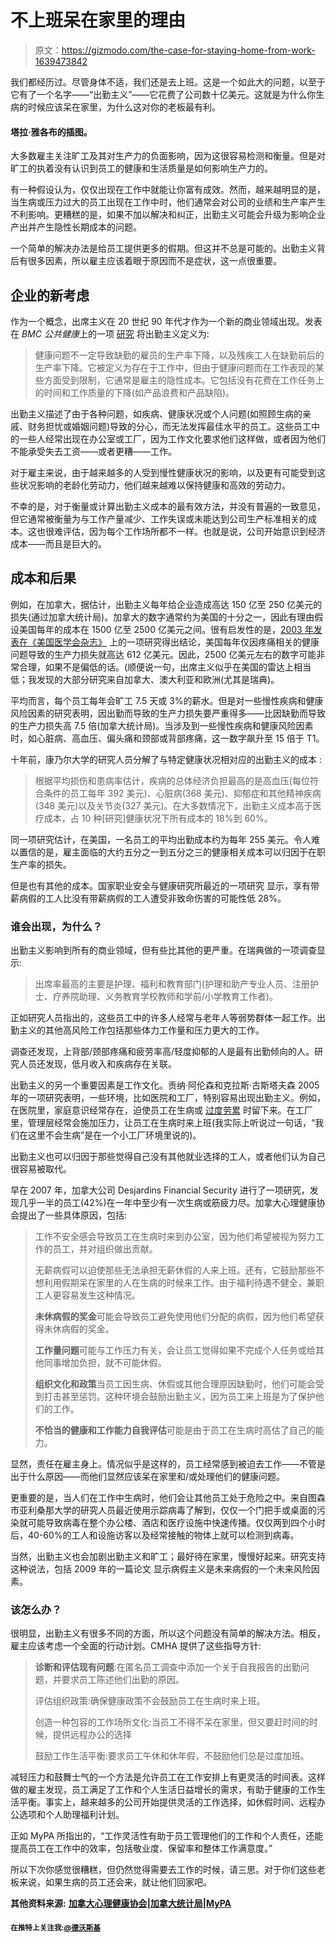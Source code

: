 # 不上班呆在家里的理由

> 原文：<https://gizmodo.com/the-case-for-staying-home-from-work-1639473842>

我们都经历过。尽管身体不适，我们还是去上班。这是一个如此大的问题，以至于它有了一个名字——“出勤主义”——它花费了公司数十亿美元。这就是为什么你生病的时候应该呆在家里，为什么这对你的老板最有利。



#### 塔拉·雅各布的插图。

大多数雇主关注旷工及其对生产力的负面影响，因为这很容易检测和衡量。但是对旷工的执着没有认识到员工的健康和生活质量是如何影响生产力的。

有一种假设认为，仅仅出现在工作中就能让你富有成效。然而，越来越明显的是，当生病或压力过大的员工出现在工作中时，他们通常会对公司的业绩和生产率产生不利影响。更糟糕的是，如果不加以解决和纠正，出勤主义可能会升级为影响企业产出并产生隐性长期成本的问题。

一个简单的解决办法是给员工提供更多的假期。但这并不总是可能的。出勤主义背后有很多因素，所以雇主应该着眼于原因而不是症状，这一点很重要。

## 企业的新考虑

作为一个概念，出席主义在 20 世纪 90 年代才作为一个新的商业领域出现。发表在 *BMC 公共健康*上的一项 [研究](http://www.biomedcentral.com/1471-2458/11/395) 将出勤主义定义为:

> 健康问题不一定导致缺勤的雇员的生产率下降，以及残疾工人在缺勤前后的生产率下降。它被定义为存在于工作中，但由于健康问题而在工作表现的某些方面受到限制，它通常是雇主的隐性成本。它包括没有花费在工作任务上的时间和工作质量的下降(如产品浪费和产品缺陷)。

出勤主义描述了由于各种问题，如疾病、健康状况或个人问题(如照顾生病的亲戚、财务担忧或婚姻问题)导致的分心，而无法发挥最佳水平的员工。这些员工中的一些人经常出现在办公室或工厂，因为工作文化要求他们这样做，或者因为他们不能承受失去工资——或者更糟——工作。

对于雇主来说，由于越来越多的人受到慢性健康状况的影响，以及更有可能受到这些状况影响的老龄化劳动力，他们越来越难以保持健康和高效的劳动力。

不幸的是，对于衡量或计算出勤主义成本的最有效方法，并没有普遍的一致意见，但它通常被衡量为与工作产量减少、工作失误或未能达到公司生产标准相关的成本。这也很难评估，因为每个工作场所都不一样。也就是说，公司开始意识到经济成本——而且是巨大的。

## 成本和后果

例如，在加拿大，据估计，出勤主义每年给企业造成高达 150 亿至 250 亿美元的损失(通过加拿大统计局)。加拿大的数字通常约为美国的十分之一，因此有理由假设美国每年的成本在 1500 亿至 2500 亿美元之间。很有启发性的是，[2003 年发表在《美国医学会杂志》](http://jama.jamanetwork.com/article.aspx?articleid=197628) 上的一项研究得出结论，美国每年仅因疼痛相关的健康问题导致的生产力损失就高达 612 亿美元。因此，2500 亿美元左右的数字可能非常合理，如果不是偏低的话。(顺便说一句，出席主义似乎在美国的雷达上相当低；我发现的大部分研究来自加拿大、澳大利亚和欧洲(尤其是瑞典)。

平均而言，每个员工每年会旷工 7.5 天或 3%的薪水。但是对一些慢性疾病和健康风险因素的研究表明，因出勤而导致的生产力损失要严重得多——比因缺勤而导致的生产力损失高 7.5 倍(加拿大统计局)。当涉及到一些慢性疾病和健康风险因素时，如心脏病、高血压、偏头痛和颈部或背部疼痛，这一数字飙升至 15 倍于 T1。

十年前，康乃尔大学的研究人员分解了与特定健康状况相对应的出勤主义的成本 :

> 根据平均损伤和患病率估计，疾病的总体经济负担最高的是高血压(每位符合条件的员工每年 392 美元)、心脏病(368 美元)、抑郁症和其他精神疾病(348 美元)以及关节炎(327 美元)。在大多数情况下，出勤主义成本高于医疗成本，占 10 种[研究]健康状况下所有成本的 18%到 60%。

同一项研究估计，在美国，一名员工的平均出勤成本约为每年 255 美元。令人难以置信的是，雇主面临的大约五分之一到五分之三的健康相关成本可以归因于在职生产率的损失。

但是也有其他的成本。国家职业安全与健康研究所最近的一项研究 显示，享有带薪病假的工人比没有带薪病假的工人遭受非致命伤害的可能性低 28%。

### 谁会出现，为什么？

出勤主义影响到所有的商业领域，但有些比其他的更严重。在瑞典做的一项调查显示:

> 出席率最高的主要是护理、福利和教育部门(护理和助产专业人员、注册护士、疗养院助理、义务教育学校教师和学前/小学教育工作者)。

正如研究人员指出的，这些员工中的许多人经常与老年人等弱势群体一起工作。出勤主义的其他高风险工作包括那些体力工作量和压力更大的工作。

调查还发现，上背部/颈部疼痛和疲劳率高/轻度抑郁的人是最有出勤倾向的人。研究人员还发现，低月收入和疾病存在关联。

出勤主义的另一个重要因素是工作文化。贡纳·阿伦森和克拉斯·古斯塔夫森 2005 年的一项研究表明，一些环境，比如医院和工厂，特别容易出现出勤主义。例如，在医院里，家庭意识经常存在，迫使员工在生病或 [过度劳累](https://gizmodo.com/americans-are-more-likely-to-work-nights-and-weekends-c-1634115423) 时留下来。在工厂里，管理层经常会施加压力，让员工在生病时来上班(我实际上听说过一句话，“我们在这里不会生病”是在一个小工厂环境里说的)。

出勤主义也可以归因于那些觉得自己没有其他就业选择的工人，或者他们认为自己很容易被取代。

早在 2007 年，加拿大公司 Desjardins Financial Security 进行了一项研究，发现几乎一半的员工(42%)在一年中至少有一次生病或筋疲力尽。加拿大心理健康协会提出了一些具体原因，包括:

> 工作不安全感会导致员工在生病时来到办公室，因为他们希望被视为努力工作的员工，并对组织做出贡献。
> 
> 无薪病假可以迫使那些无法承担无薪休假的人来上班。还有，它鼓励那些不想利用假期呆在家里的人在生病的时候来工作。由于福利待遇不健全，兼职工人更容易发生这种情况。
> 
> **未休病假的奖金**可能会导致员工避免使用他们分配的病假，因为他们希望获得未休病假的奖金。
> 
> **工作量问题**可能与工作压力有关，会让员工觉得如果不完成个人任务或给其他同事增加负担，就不可能休假。
> 
> **组织文化和政策**当员工因生病、休假或其他合理原因缺勤时，他们可能会受到打击甚至惩罚。这种环境会鼓励出勤主义，因为员工来上班是为了保护他们的工作。
> 
> **不恰当的健康和工作能力自我评估**可能是由于员工在生病时高估了自己的能力。

显然，责任在雇主身上。情况似乎是这样的，员工经常感到被迫去工作——不管是出于什么原因——而他们显然应该呆在家里和/或处理他们的健康问题。

更重要的是，当人们在工作中生病时，他们会让其他员工处于危险之中。来自图森市亚利桑那大学的研究人员最近使用示踪病毒了解到，仅仅一个门把手或桌面的污染就可能导致病毒在整个办公楼、酒店和医疗设施中快速传播。仅仅两到四个小时后，40-60%的工人和设施访客以及经常接触的物体上就可以检测到病毒。

当然，出勤主义也会加剧出勤主义和旷工；最好待在家里，慢慢好起来。研究支持这种说法，包括 2009 年的一篇论文 显示病假主义是未来病假的一个未来风险因素。

### 该怎么办？

很明显，出勤主义有很多不同的方面，所以这个问题没有简单的解决方法。相反，雇主应该考虑一个全面的行动计划。CMHA 提供了这些指导方针:

> **诊断和评估现有问题**:在匿名员工调查中添加一个关于自我报告的出勤问题，并要求员工陈述他们出勤的原因。
> 
> 评估组织政策:确保健康政策不会鼓励员工在生病时来上班。
> 
> 创造一种包容的工作场所文化:当员工不得不呆在家里，但又要赶时间的时候，提供远程办公的选择
> 
> 鼓励工作生活平衡:要求员工午休和休年假，不鼓励他们总是过度加班。

减轻压力和鼓舞士气的一个方法是允许员工在工作安排上有更灵活的时间表。这样做的雇主发现，员工满足了工作和个人生活日益增长的需求，有助于健康的工作生活平衡。事实上，越来越多的公司开始提供灵活的工作选择，如休假时间、远程办公选项和个人助理福利计划。

正如 MyPA 所指出的，“工作灵活性有助于员工管理他们的工作和个人责任，还能提高员工在工作中的效率，包括敬业度、保留率和整体工作满意度。”

所以下次你感觉很糟糕，但仍然觉得需要去工作的时候，请三思。对于你们这些老板来说，如果生病的员工还会来，就让他们回家吧。

**其他资料来源:** [**加拿大心理健康协会**](http://wmhp.cmhaontario.ca/wordpress/wp-content/uploads/2010/03/WMHP-Guide-Final1.pdf)**|**[**加拿大统计局**](http://www.statcan.gc.ca/pub/82-003-x/2006001/article/depress/4060597-eng.htm)**|**[**MyPA**](http://mypabenefit.com/blog/?Tag=presenteeism)

#### <small>在推特上关注我:</small>[<small>@德沃斯基</small>](https://twitter.com/dvorsky)